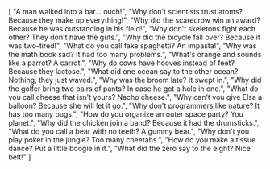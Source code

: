[
    "A man walked into a bar... ouch!",
    "Why don't scientists trust atoms? Because they make up everything!",
    "Why did the scarecrow win an award? Because he was outstanding in his field!",
    "Why don't skeletons fight each other? They don't have the guts.",
    "Why did the bicycle fall over? Because it was two-tired!",
    "What do you call fake spaghetti? An impasta!",
    "Why was the math book sad? It had too many problems.",
    "What's orange and sounds like a parrot? A carrot.",
    "Why do cows have hooves instead of feet? Because they lactose.",
    "What did one ocean say to the other ocean? Nothing, they just waved.",
    "Why was the broom late? It swept in.",
    "Why did the golfer bring two pairs of pants? In case he got a hole in one.",
    "What do you call cheese that isn't yours? Nacho cheese.",
    "Why can't you give Elsa a balloon? Because she will let it go.",
    "Why don't programmers like nature? It has too many bugs.",
    "How do you organize an outer space party? You planet.",
    "Why did the chicken join a band? Because it had the drumsticks.",
    "What do you call a bear with no teeth? A gummy bear.",
    "Why don't you play poker in the jungle? Too many cheetahs.",
    "How do you make a tissue dance? Put a little boogie in it.",
    "What did the zero say to the eight? Nice belt!"
]
